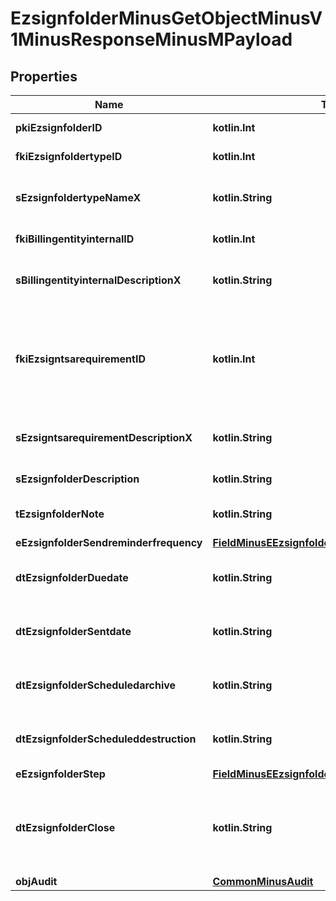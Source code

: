 
# EzsignfolderMinusGetObjectMinusV1MinusResponseMinusMPayload

## Properties
Name | Type | Description | Notes
------------ | ------------- | ------------- | -------------
**pkiEzsignfolderID** | **kotlin.Int** | The unique ID of the Ezsignfolder | 
**fkiEzsignfoldertypeID** | **kotlin.Int** | The unique ID of the Ezsignfoldertype. | 
**sEzsignfoldertypeNameX** | **kotlin.String** | The name of the Ezsignfoldertype in the language of the requester | 
**fkiBillingentityinternalID** | **kotlin.Int** | The unique ID of the Billingentityinternal. | 
**sBillingentityinternalDescriptionX** | **kotlin.String** | The description of the Billingentityinternal in the language of the requester | 
**fkiEzsigntsarequirementID** | **kotlin.Int** | The unique ID of the Ezsigntsarequirement.  Determine if a Time Stamping Authority should add a timestamp on each of the signature. Valid values:  |Value|Description| |-|-| |1|No. TSA Timestamping will requested. This will make all signatures a lot faster since no round-trip to the TSA server will be required. Timestamping will be made using eZsign server&#39;s time.| |2|Best effort. Timestamping from a Time Stamping Authority will be requested but is not mandatory. In the very improbable case it cannot be completed, the timestamping will be made using eZsign server&#39;s time. **Additional fee applies**| |3|Mandatory. Timestamping from a Time Stamping Authority will be requested and is mandatory. In the very improbable case it cannot be completed, the signature will fail and the user will be asked to retry. **Additional fee applies**| | 
**sEzsigntsarequirementDescriptionX** | **kotlin.String** | The description of the Ezsigntsarequirement in the language of the requester | 
**sEzsignfolderDescription** | **kotlin.String** | The description of the Ezsignfolder | 
**tEzsignfolderNote** | **kotlin.String** | Somes extra notes about the eZsign Folder | 
**eEzsignfolderSendreminderfrequency** | [**FieldMinusEEzsignfolderSendreminderfrequency**](FieldMinusEEzsignfolderSendreminderfrequency.md) |  | 
**dtEzsignfolderDuedate** | **kotlin.String** | The maximum date and time at which the Ezsignfolder can be signed. | 
**dtEzsignfolderSentdate** | **kotlin.String** | The date and time at which the Ezsign folder was sent the last time. | 
**dtEzsignfolderScheduledarchive** | **kotlin.String** | The scheduled date and time at which the Ezsignfolder should be archived. | 
**dtEzsignfolderScheduleddestruction** | **kotlin.String** | The scheduled date and time at which the Ezsignfolder should be Destroyed. | 
**eEzsignfolderStep** | [**FieldMinusEEzsignfolderStep**](FieldMinusEEzsignfolderStep.md) |  | 
**dtEzsignfolderClose** | **kotlin.String** | The date and time at which the folder was closed. Either by applying the last signature or by completing it prematurely. | 
**objAudit** | [**CommonMinusAudit**](CommonMinusAudit.md) |  | 



